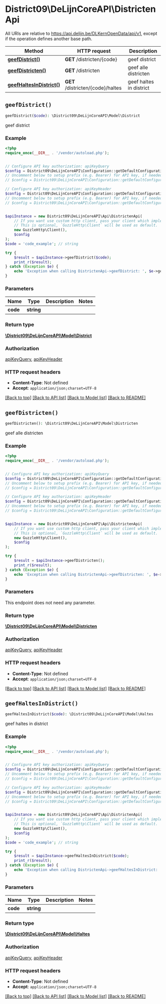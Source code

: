 # District09\DeLijnCoreAPI\DistrictenApi

All URIs are relative to https://api.delijn.be/DLKernOpenData/api/v1, except if the operation defines another base path.

| Method | HTTP request | Description |
| ------------- | ------------- | ------------- |
| [**geefDistrict()**](DistrictenApi.md#geefDistrict) | **GET** /districten/{code} | geef district |
| [**geefDistricten()**](DistrictenApi.md#geefDistricten) | **GET** /districten | geef alle districten |
| [**geefHaltesInDistrict()**](DistrictenApi.md#geefHaltesInDistrict) | **GET** /districten/{code}/haltes | geef haltes in district |


## `geefDistrict()`

```php
geefDistrict($code): \District09\DeLijnCoreAPI\Model\District
```

geef district

### Example

```php
<?php
require_once(__DIR__ . '/vendor/autoload.php');


// Configure API key authorization: apiKeyQuery
$config = District09\DeLijnCoreAPI\Configuration::getDefaultConfiguration()->setApiKey('subscription-key', 'YOUR_API_KEY');
// Uncomment below to setup prefix (e.g. Bearer) for API key, if needed
// $config = District09\DeLijnCoreAPI\Configuration::getDefaultConfiguration()->setApiKeyPrefix('subscription-key', 'Bearer');

// Configure API key authorization: apiKeyHeader
$config = District09\DeLijnCoreAPI\Configuration::getDefaultConfiguration()->setApiKey('Ocp-Apim-Subscription-Key', 'YOUR_API_KEY');
// Uncomment below to setup prefix (e.g. Bearer) for API key, if needed
// $config = District09\DeLijnCoreAPI\Configuration::getDefaultConfiguration()->setApiKeyPrefix('Ocp-Apim-Subscription-Key', 'Bearer');


$apiInstance = new District09\DeLijnCoreAPI\Api\DistrictenApi(
    // If you want use custom http client, pass your client which implements `GuzzleHttp\ClientInterface`.
    // This is optional, `GuzzleHttp\Client` will be used as default.
    new GuzzleHttp\Client(),
    $config
);
$code = 'code_example'; // string

try {
    $result = $apiInstance->geefDistrict($code);
    print_r($result);
} catch (Exception $e) {
    echo 'Exception when calling DistrictenApi->geefDistrict: ', $e->getMessage(), PHP_EOL;
}
```

### Parameters

| Name | Type | Description  | Notes |
| ------------- | ------------- | ------------- | ------------- |
| **code** | **string**|  | |

### Return type

[**\District09\DeLijnCoreAPI\Model\District**](../Model/District.md)

### Authorization

[apiKeyQuery](../../README.md#apiKeyQuery), [apiKeyHeader](../../README.md#apiKeyHeader)

### HTTP request headers

- **Content-Type**: Not defined
- **Accept**: `application/json;charset=UTF-8`

[[Back to top]](#) [[Back to API list]](../../README.md#endpoints)
[[Back to Model list]](../../README.md#models)
[[Back to README]](../../README.md)

## `geefDistricten()`

```php
geefDistricten(): \District09\DeLijnCoreAPI\Model\Districten
```

geef alle districten

### Example

```php
<?php
require_once(__DIR__ . '/vendor/autoload.php');


// Configure API key authorization: apiKeyQuery
$config = District09\DeLijnCoreAPI\Configuration::getDefaultConfiguration()->setApiKey('subscription-key', 'YOUR_API_KEY');
// Uncomment below to setup prefix (e.g. Bearer) for API key, if needed
// $config = District09\DeLijnCoreAPI\Configuration::getDefaultConfiguration()->setApiKeyPrefix('subscription-key', 'Bearer');

// Configure API key authorization: apiKeyHeader
$config = District09\DeLijnCoreAPI\Configuration::getDefaultConfiguration()->setApiKey('Ocp-Apim-Subscription-Key', 'YOUR_API_KEY');
// Uncomment below to setup prefix (e.g. Bearer) for API key, if needed
// $config = District09\DeLijnCoreAPI\Configuration::getDefaultConfiguration()->setApiKeyPrefix('Ocp-Apim-Subscription-Key', 'Bearer');


$apiInstance = new District09\DeLijnCoreAPI\Api\DistrictenApi(
    // If you want use custom http client, pass your client which implements `GuzzleHttp\ClientInterface`.
    // This is optional, `GuzzleHttp\Client` will be used as default.
    new GuzzleHttp\Client(),
    $config
);

try {
    $result = $apiInstance->geefDistricten();
    print_r($result);
} catch (Exception $e) {
    echo 'Exception when calling DistrictenApi->geefDistricten: ', $e->getMessage(), PHP_EOL;
}
```

### Parameters

This endpoint does not need any parameter.

### Return type

[**\District09\DeLijnCoreAPI\Model\Districten**](../Model/Districten.md)

### Authorization

[apiKeyQuery](../../README.md#apiKeyQuery), [apiKeyHeader](../../README.md#apiKeyHeader)

### HTTP request headers

- **Content-Type**: Not defined
- **Accept**: `application/json;charset=UTF-8`

[[Back to top]](#) [[Back to API list]](../../README.md#endpoints)
[[Back to Model list]](../../README.md#models)
[[Back to README]](../../README.md)

## `geefHaltesInDistrict()`

```php
geefHaltesInDistrict($code): \District09\DeLijnCoreAPI\Model\Haltes
```

geef haltes in district

### Example

```php
<?php
require_once(__DIR__ . '/vendor/autoload.php');


// Configure API key authorization: apiKeyQuery
$config = District09\DeLijnCoreAPI\Configuration::getDefaultConfiguration()->setApiKey('subscription-key', 'YOUR_API_KEY');
// Uncomment below to setup prefix (e.g. Bearer) for API key, if needed
// $config = District09\DeLijnCoreAPI\Configuration::getDefaultConfiguration()->setApiKeyPrefix('subscription-key', 'Bearer');

// Configure API key authorization: apiKeyHeader
$config = District09\DeLijnCoreAPI\Configuration::getDefaultConfiguration()->setApiKey('Ocp-Apim-Subscription-Key', 'YOUR_API_KEY');
// Uncomment below to setup prefix (e.g. Bearer) for API key, if needed
// $config = District09\DeLijnCoreAPI\Configuration::getDefaultConfiguration()->setApiKeyPrefix('Ocp-Apim-Subscription-Key', 'Bearer');


$apiInstance = new District09\DeLijnCoreAPI\Api\DistrictenApi(
    // If you want use custom http client, pass your client which implements `GuzzleHttp\ClientInterface`.
    // This is optional, `GuzzleHttp\Client` will be used as default.
    new GuzzleHttp\Client(),
    $config
);
$code = 'code_example'; // string

try {
    $result = $apiInstance->geefHaltesInDistrict($code);
    print_r($result);
} catch (Exception $e) {
    echo 'Exception when calling DistrictenApi->geefHaltesInDistrict: ', $e->getMessage(), PHP_EOL;
}
```

### Parameters

| Name | Type | Description  | Notes |
| ------------- | ------------- | ------------- | ------------- |
| **code** | **string**|  | |

### Return type

[**\District09\DeLijnCoreAPI\Model\Haltes**](../Model/Haltes.md)

### Authorization

[apiKeyQuery](../../README.md#apiKeyQuery), [apiKeyHeader](../../README.md#apiKeyHeader)

### HTTP request headers

- **Content-Type**: Not defined
- **Accept**: `application/json;charset=UTF-8`

[[Back to top]](#) [[Back to API list]](../../README.md#endpoints)
[[Back to Model list]](../../README.md#models)
[[Back to README]](../../README.md)
